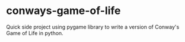 # conways-game-of-life
Quick side project using pygame library to write a version of Conway's Game of Life in python.

